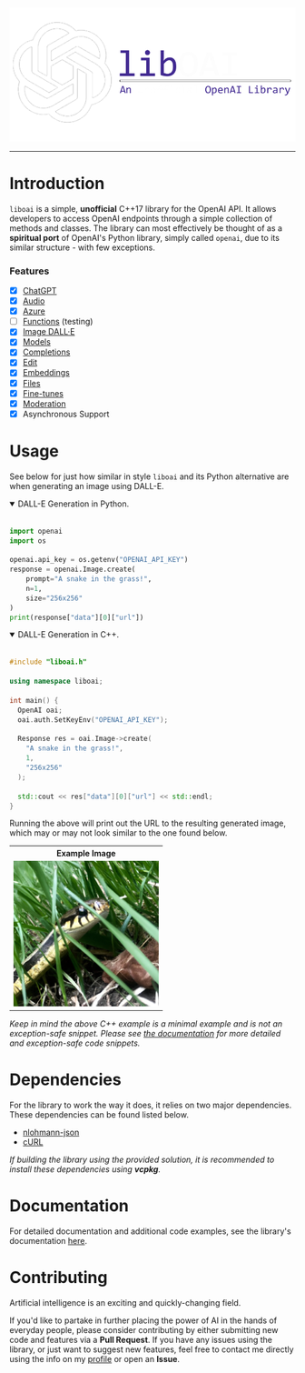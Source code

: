 <p align="center">
  <img src="/images/_logo.png">
</p>

<hr>
<h1>Introduction</h1>
<p><code>liboai</code> is a simple, <b>unofficial</b> C++17 library for the OpenAI API. It allows developers to access OpenAI endpoints through a simple collection of methods and classes. The library can most effectively be thought of as a <b>spiritual port</b> of OpenAI's Python library, simply called <code>openai</code>, due to its similar structure - with few exceptions.

<h3>Features</h3>

- [x] [ChatGPT](https://github.com/D7EAD/liboai/tree/main/documentation/chat)
- [X] [Audio](https://github.com/D7EAD/liboai/tree/main/documentation/audio)
- [X] [Azure](https://github.com/D7EAD/liboai/tree/main/documentation/azure)
- [ ] [Functions](https://platform.openai.com/docs/api-reference/chat/create) (testing)
- [x] [Image DALL·E](https://github.com/D7EAD/liboai/tree/main/documentation/images)
- [x] [Models](https://github.com/D7EAD/liboai/tree/main/documentation/models)
- [x] [Completions](https://github.com/D7EAD/liboai/tree/main/documentation/completions) 
- [x] [Edit](https://github.com/D7EAD/liboai/tree/main/documentation/edits) 
- [x] [Embeddings](https://github.com/D7EAD/liboai/tree/main/documentation/embeddings) 
- [x] [Files](https://github.com/D7EAD/liboai/tree/main/documentation/files) 
- [x] [Fine-tunes](https://github.com/D7EAD/liboai/tree/main/documentation/fine-tunes) 
- [x] [Moderation](https://github.com/D7EAD/liboai/tree/main/documentation/moderations)
- [X] Asynchronous Support

<h1>Usage</h1>
See below for just how similar in style <code>liboai</code> and its Python alternative are when generating an image using DALL-E.</p>
<details open>
<summary>DALL-E Generation in Python.</summary>
<br>

```py
import openai
import os

openai.api_key = os.getenv("OPENAI_API_KEY")
response = openai.Image.create(
    prompt="A snake in the grass!",
    n=1,
    size="256x256"
)
print(response["data"][0]["url"])
```
</details>

<details open>
<summary>DALL-E Generation in C++.</summary>
<br>

```cpp
#include "liboai.h"

using namespace liboai;

int main() {
  OpenAI oai;
  oai.auth.SetKeyEnv("OPENAI_API_KEY");
	
  Response res = oai.Image->create(
    "A snake in the grass!",
    1,
    "256x256"
  );

  std::cout << res["data"][0]["url"] << std::endl;
}
```

</details>

<p>Running the above will print out the URL to the resulting generated image, which may or may not look similar to the one found below.</p>
<table>
<tr>
<th>Example Image</th>
</tr>
<td>

<img src="/images/snake.png">

</td>
</tr>
</table>

<p><i>Keep in mind the above C++ example is a minimal example and is not an exception-safe snippet. Please see <a href="/documentation">the documentation</a> for more detailed and exception-safe code snippets.</i></p>

<h1>Dependencies</h1>
<p>For the library to work the way it does, it relies on two major dependencies. These dependencies can be found listed below.<p>

- <a href="https://github.com/nlohmann/json">nlohmann-json</a>
- <a href="https://curl.se/">cURL</a>

*If building the library using the provided solution, it is recommended to install these dependencies using <b>vcpkg</b>.*

<h1>Documentation</h1>
<p>For detailed documentation and additional code examples, see the library's documentation <a href="/documentation">here</a>.

<h1>Contributing</h1>
<p>Artificial intelligence is an exciting and quickly-changing field. 

If you'd like to partake in further placing the power of AI in the hands of everyday people, please consider contributing by either submitting new code and features via a **Pull Request**. If you have any issues using the library, or just want to suggest new features, feel free to contact me directly using the info on my <a href="https://github.com/D7EAD">profile</a> or open an **Issue**.
